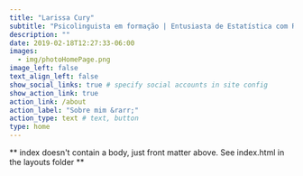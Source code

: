 ```yaml
---
title: "Larissa Cury"
subtitle: "Psicolinguista em formação | Entusiasta de Estatística com R"
description: ""
date: 2019-02-18T12:27:33-06:00
images:
  - img/photoHomePage.png
image_left: false
text_align_left: false
show_social_links: true # specify social accounts in site config
show_action_link: true
action_link: /about
action_label: "Sobre mim &rarr;"
action_type: text # text, button
type: home
---
```


** index doesn't contain a body, just front matter above.
See index.html in the layouts folder **
